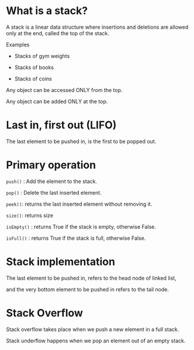 # What is a stack?

A stack is a linear data structure where insertions and deletions are allowed only at the end, called the top of the stack.

Examples

- Stacks of gym weights

- Stacks of books

- Stacks of coins

Any object can be accessed ONLY from the top.

Any object can be added ONLY at the top.

# Last in, first out (LIFO)

The last element to be pushed in, is the first to be popped out.

# Primary operation

`push()` : Add the element to the stack.

`pop()` : Delete the last inserted element.

`peek()`: returns the last inserted element without removing it.

`size()`: returns size

`isEmpty()` : returns True if the stack is empty, otherwise False.

`isFull()` : returns True if the stack is full, otherwise False.

# Stack implementation

The last element to be pushed in, refers to the head node of linked list, 

and the very bottom element to be pushed in refers to the tail node.

# Stack Overflow

Stack overflow takes place when we push a new element in a full stack.

Stack underflow happens when we pop an element out of an empty stack.

